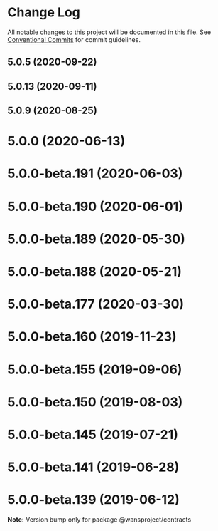 # Change Log

All notable changes to this project will be documented in this file.
See [Conventional Commits](https://conventionalcommits.org) for commit guidelines.

## 5.0.5 (2020-09-22)



## 5.0.13 (2020-09-11)



## 5.0.9 (2020-08-25)



# 5.0.0 (2020-06-13)



# 5.0.0-beta.191 (2020-06-03)



# 5.0.0-beta.190 (2020-06-01)



# 5.0.0-beta.189 (2020-05-30)



# 5.0.0-beta.188 (2020-05-21)



# 5.0.0-beta.177 (2020-03-30)



# 5.0.0-beta.160 (2019-11-23)



# 5.0.0-beta.155 (2019-09-06)



# 5.0.0-beta.150 (2019-08-03)



# 5.0.0-beta.145 (2019-07-21)



# 5.0.0-beta.141 (2019-06-28)



# 5.0.0-beta.139 (2019-06-12)

**Note:** Version bump only for package @wansproject/contracts
